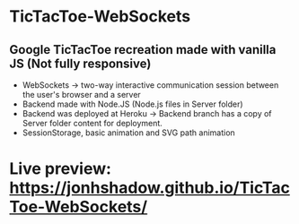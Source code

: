 # TicTacToe-WebSockets
## Google TicTacToe recreation made with vanilla JS (Not fully responsive)
- WebSockets -> two-way interactive communication session between the user's browser and a server
- Backend made with Node.JS (Node.js files in Server folder)
- Backend was deployed at Heroku -> Backend branch has a copy of Server folder content for deployment. 
- SessionStorage, basic animation and SVG path animation
# Live preview: https://jonhshadow.github.io/TicTacToe-WebSockets/
